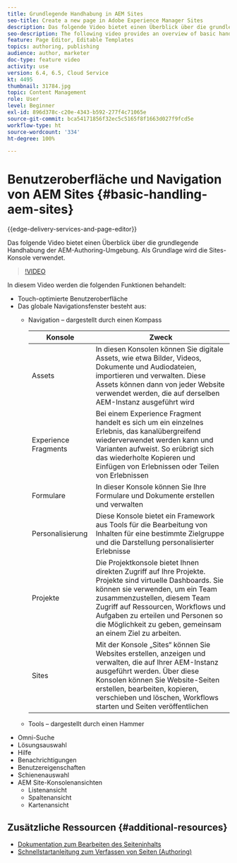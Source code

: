 ```yaml
---
title: Grundlegende Handhabung in AEM Sites
seo-title: Create a new page in Adobe Experience Manager Sites
description: Das folgende Video bietet einen Überblick über die grundlegende Handhabung der AEM-Authoring-Umgebung. Als Grundlage wird die Sites-Konsole verwendet.
seo-description: The following video provides an overview of basic handling when using the AEM author environment. It uses the Sites console as a basis.
feature: Page Editor, Editable Templates
topics: authoring, publishing
audience: author, marketer
doc-type: feature video
activity: use
version: 6.4, 6.5, Cloud Service
kt: 4495
thumbnail: 31784.jpg
topic: Content Management
role: User
level: Beginner
exl-id: 896d378c-c20e-4343-b592-277f4c71065e
source-git-commit: bca54171856f32ec5c5165f8f1663d027f9fcd5e
workflow-type: ht
source-wordcount: '334'
ht-degree: 100%

---
```


# Benutzeroberfläche und Navigation von AEM Sites {#basic-handling-aem-sites}

{{edge-delivery-services-and-page-editor}}

Das folgende Video bietet einen Überblick über die grundlegende Handhabung der AEM-Authoring-Umgebung. Als Grundlage wird die Sites-Konsole verwendet.

>[!VIDEO](https://video.tv.adobe.com/v/31784?quality=12&learn=on)

In diesem Video werden die folgenden Funktionen behandelt:

* Touch-optimierte Benutzeroberfläche
* Das globale Navigationsfenster besteht aus:
   * Navigation – dargestellt durch einen Kompass 

     | Konsole | Zweck |
     |---|---|
     | Assets | In diesen Konsolen können Sie digitale Assets, wie etwa Bilder, Videos, Dokumente und Audiodateien, importieren und verwalten. Diese Assets können dann von jeder Website verwendet werden, die auf derselben AEM-Instanz ausgeführt wird | Communitys | In dieser Konsole können Sie Community-Sites für die Interaktion und die Aktivierung erstellen und verwalten | Commerce  | Damit können Sie Produkte, Produktkataloge und Bestellungen verwalten, die zu Ihren Commerce-Sites gehören |
     | Experience Fragments | Bei einem Experience Fragment handelt es sich um ein einzelnes Erlebnis, das kanalübergreifend wiederverwendet werden kann und Varianten aufweist. So erübrigt sich das wiederholte Kopieren und Einfügen von Erlebnissen oder Teilen von Erlebnissen |
     | Formulare | In dieser Konsole können Sie Ihre Formulare und Dokumente erstellen und verwalten |
     | Personalisierung | Diese Konsole bietet ein Framework aus Tools für die Bearbeitung von Inhalten für eine bestimmte Zielgruppe und die Darstellung personalisierter Erlebnisse |
     | Projekte | Die Projektkonsole bietet Ihnen direkten Zugriff auf Ihre Projekte. Projekte sind virtuelle Dashboards. Sie können sie verwenden, um ein Team zusammenzustellen, diesem Team Zugriff auf Ressourcen, Workflows und Aufgaben zu erteilen und Personen so die Möglichkeit zu geben, gemeinsam an einem Ziel zu arbeiten. |
     | Sites | Mit der Konsole „Sites“ können Sie Websites erstellen, anzeigen und verwalten, die auf Ihrer AEM-Instanz ausgeführt werden. Über diese Konsolen können Sie Website-Seiten erstellen, bearbeiten, kopieren, verschieben und löschen, Workflows starten und Seiten veröffentlichen |

   * Tools – dargestellt durch einen Hammer
* Omni-Suche
* Lösungsauswahl
* Hilfe
* Benachrichtigungen
* Benutzereigenschaften
* Schienenauswahl
* AEM Site-Konsolenansichten
   * Listenansicht
   * Spaltenansicht
   * Kartenansicht






## Zusätzliche Ressourcen {#additional-resources}

* [Dokumentation zum Bearbeiten des Seiteninhalts](https://experienceleague.adobe.com/docs/experience-manager-cloud-service/sites/authoring/fundamentals/editing-content.html?lang=de)
* [Schnellstartanleitung zum Verfassen von Seiten (Authoring)](https://experienceleague.adobe.com/docs/experience-manager-cloud-service/sites/authoring/getting-started/quick-start.html?lang=de)
